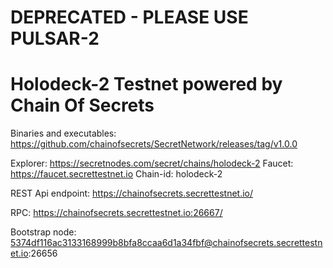 # DEPRECATED - PLEASE USE PULSAR-2

# Holodeck-2 Testnet powered by Chain Of Secrets

Binaries and executables: https://github.com/chainofsecrets/SecretNetwork/releases/tag/v1.0.0

Explorer: https://secretnodes.com/secret/chains/holodeck-2
Faucet: https://faucet.secrettestnet.io
Chain-id: holodeck-2

REST Api endpoint: https://chainofsecrets.secrettestnet.io/

RPC: https://chainofsecrets.secrettestnet.io:26667/

Bootstrap node:
5374df116ac3133168999b8bfa8ccaa6d1a34fbf@chainofsecrets.secrettestnet.io:26656
